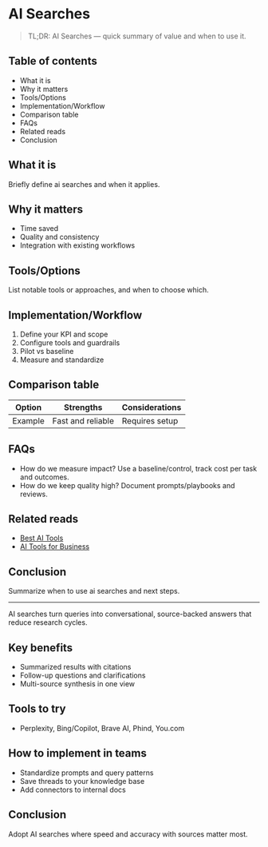 # AI Searches

> TL;DR: AI Searches — quick summary of value and when to use it.

## Table of contents
- What it is
- Why it matters
- Tools/Options
- Implementation/Workflow
- Comparison table
- FAQs
- Related reads
- Conclusion

## What it is
Briefly define ai searches and when it applies.

## Why it matters
- Time saved
- Quality and consistency
- Integration with existing workflows

## Tools/Options
List notable tools or approaches, and when to choose which.

## Implementation/Workflow
1. Define your KPI and scope
2. Configure tools and guardrails
3. Pilot vs baseline
4. Measure and standardize

## Comparison table
| Option | Strengths | Considerations |
| --- | --- | --- |
| Example | Fast and reliable | Requires setup |

## FAQs
- How do we measure impact? Use a baseline/control, track cost per task and outcomes.
- How do we keep quality high? Document prompts/playbooks and reviews.

## Related reads
- [Best AI Tools](/blogs/best-ai-tools)
- [AI Tools for Business](/blogs/ai-tools-for-business)

## Conclusion
Summarize when to use ai searches and next steps.


---

AI searches turn queries into conversational, source-backed answers that reduce research cycles.

## Key benefits
- Summarized results with citations
- Follow-up questions and clarifications
- Multi-source synthesis in one view

## Tools to try
- Perplexity, Bing/Copilot, Brave AI, Phind, You.com

## How to implement in teams
- Standardize prompts and query patterns
- Save threads to your knowledge base
- Add connectors to internal docs

## Conclusion
Adopt AI searches where speed and accuracy with sources matter most.
